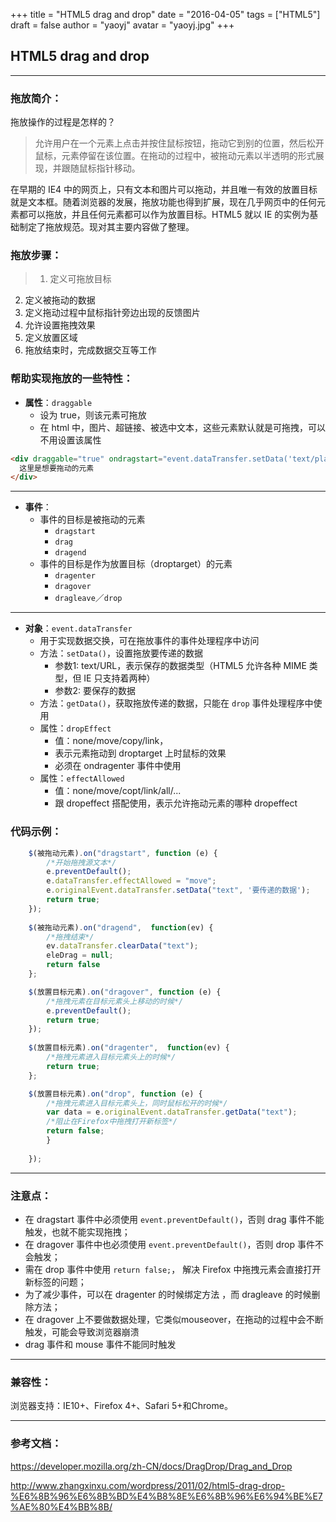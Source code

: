 +++
title = "HTML5 drag and drop"
date = "2016-04-05"
tags = ["HTML5"]
draft = false
author = "yaoyj"
avatar = "yaoyj.jpg"
+++

## HTML5 drag and drop 

*****
### 拖放简介：
拖放操作的过程是怎样的？ 
>允许用户在一个元素上点击并按住鼠标按钮，拖动它到别的位置，然后松开鼠标，元素停留在该位置。在拖动的过程中，被拖动元素以半透明的形式展现，并跟随鼠标指针移动。

在早期的 IE4 中的网页上，只有文本和图片可以拖动，并且唯一有效的放置目标就是文本框。随着浏览器的发展，拖放功能也得到扩展，现在几乎网页中的任何元素都可以拖放，并且任何元素都可以作为放置目标。HTML5 就以 IE 的实例为基础制定了拖放规范。现对其主要内容做了整理。


### 拖放步骤：
>1. 定义可拖放目标
2. 定义被拖动的数据
3. 定义拖动过程中鼠标指针旁边出现的反馈图片
4. 允许设置拖拽效果
5. 定义放置区域
6. 拖放结束时，完成数据交互等工作


### 帮助实现拖放的一些特性：

- **属性**：`draggable`
    - 设为 true，则该元素可拖放
    - 在 html 中，图片、超链接、被选中文本，这些元素默认就是可拖拽，可以不用设置该属性

``` html
<div draggable="true" ondragstart="event.dataTransfer.setData('text/plain', '这里是想要拖动的元素')">
  这里是想要拖动的元素
</div>

```
___
- **事件**：
    - 事件的目标是被拖动的元素
        - `dragstart`
        - `drag`
        - `dragend`
    - 事件的目标是作为放置目标（droptarget）的元素
        - `dragenter`
        - `dragover`
        - `dragleave`／`drop`
___
- **对象**：`event.dataTransfer`
    - 用于实现数据交换，可在拖放事件的事件处理程序中访问
    - 方法：`setData()`，设置拖放要传递的数据
        - 参数1: text/URL，表示保存的数据类型（HTML5 允许各种 MIME 类型，但 IE 只支持着两种）
        - 参数2: 要保存的数据
    - 方法：`getData()`，获取拖放传递的数据，只能在 `drop` 事件处理程序中使用
    - 属性：`dropEffect`
        - 值：none/move/copy/link，
        - 表示元素拖动到 droptarget 上时鼠标的效果
        - 必须在 ondragenter 事件中使用
    - 属性：`effectAllowed`
        - 值：none/move/copt/link/all/...
        - 跟 dropeffect 搭配使用，表示允许拖动元素的哪种 dropeffect


### 代码示例：

``` javascript
	$(被拖动元素).on("dragstart", function (e) {
	    /*开始拖拽源文本*/			
	    e.preventDefault();
	    e.dataTransfer.effectAllowed = "move";
	    e.originalEvent.dataTransfer.setData("text", '要传递的数据');
	    return true;
    });
    
    $(被拖动元素).on("dragend",  function(ev) {
        /*拖拽结束*/
        ev.dataTransfer.clearData("text");
        eleDrag = null;
        return false
    };

	$(放置目标元素).on("dragover", function (e) {
	    /*拖拽元素在目标元素头上移动的时候*/
		e.preventDefault();
		return true;
	});
	
	$(放置目标元素).on("dragenter",  function(ev) {
        /*拖拽元素进入目标元素头上的时候*/
        return true;
    };

	$(放置目标元素).on("drop", function (e) {               
	    /*拖拽元素进入目标元素头上，同时鼠标松开的时候*/
		var	data = e.originalEvent.dataTransfer.getData("text");
		/*阻止在Firefox中拖拽打开新标签*/
		return false;
		}
    	
	});

```

---
### 注意点：

- 在 dragstart 事件中必须使用 `event.preventDefault()`，否则 drag 事件不能触发，也就不能实现拖拽；
- 在 dragover 事件中也必须使用 `event.preventDefault()`，否则 drop 事件不会触发；
- 需在 drop 事件中使用 ` return false; `， 解决 Firefox 中拖拽元素会直接打开新标签的问题；
- 为了减少事件，可以在 dragenter 的时候绑定方法 ，而 dragleave 的时候删除方法；
- 在 dragover 上不要做数据处理，它类似mouseover，在拖动的过程中会不断触发，可能会导致浏览器崩溃
- drag 事件和 mouse 事件不能同时触发



---
### 兼容性：
浏览器支持：IE10+、Firefox 4+、Safari 5+和Chrome。

---

### 参考文档：
https://developer.mozilla.org/zh-CN/docs/DragDrop/Drag_and_Drop

http://www.zhangxinxu.com/wordpress/2011/02/html5-drag-drop-%E6%8B%96%E6%8B%BD%E4%B8%8E%E6%8B%96%E6%94%BE%E7%AE%80%E4%BB%8B/